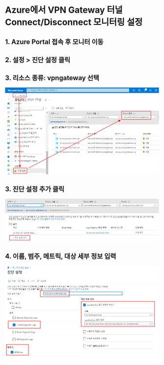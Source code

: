 # Azure에서 VPN Gateway 터널 Connect/Disconnect 모니터링 설정

## 1. Azure Portal 접속 후 모니터 이동

## 2. 설정 > 진단 설정 클릭

## 3. 리소스 종류: vpngateway 선택

![](img/azure-monitor-diag-vpn-tunnel-log-01.png)

## 3. 진단 설정 추가 클릭

![](img/azure-monitor-diag-vpn-tunnel-log-02.png)

## 4. 이름, 범주, 메트릭, 대상 세부 정보 입력

![](img/azure-monitor-diag-vpn-tunnel-log-03.png)
